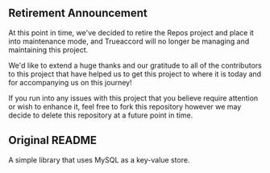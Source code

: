 ## Retirement Announcement
At this point in time, we've decided to retire the Repos project and place it into maintenance mode,
and Trueaccord will no longer be managing and maintaining this project.

We'd like to extend a huge thanks and our gratitude to all of the contributors to this project that
have helped us to get this project to where it is today and for accompanying us on this journey!

If you run into any issues with this project that you believe require attention or wish to enhance
it, feel free to fork this repository however we may decide to delete this repository at a future
point in time.


## Original README
A simple library that uses MySQL as a key-value store.


